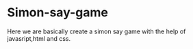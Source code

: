 # Simon-say-game
Here we are basically create a simon say game with the help of javasript,html and css.
